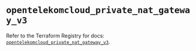 # `opentelekomcloud_private_nat_gateway_v3`

Refer to the Terraform Registry for docs: [`opentelekomcloud_private_nat_gateway_v3`](https://registry.terraform.io/providers/opentelekomcloud/opentelekomcloud/1.36.49/docs/resources/private_nat_gateway_v3).
